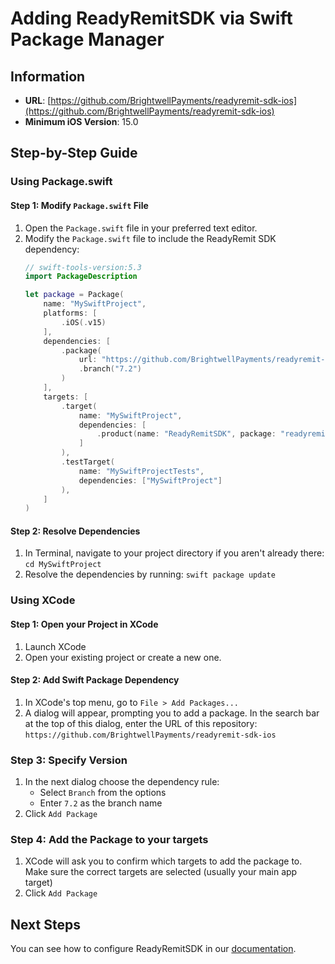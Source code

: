 # Adding ReadyRemitSDK via Swift Package Manager

## Information
- **URL**: [https://github.com/BrightwellPayments/readyremit-sdk-ios](https://github.com/BrightwellPayments/readyremit-sdk-ios)
- **Minimum iOS Version**: 15.0

## Step-by-Step Guide

### Using Package.swift

#### Step 1: Modify `Package.swift` File

1. Open the `Package.swift` file in your preferred text editor.
2. Modify the `Package.swift` file to include the ReadyRemit SDK dependency:
   ```swift
   // swift-tools-version:5.3
   import PackageDescription

   let package = Package(
       name: "MySwiftProject",
       platforms: [
           .iOS(.v15)
       ],
       dependencies: [
           .package(
               url: "https://github.com/BrightwellPayments/readyremit-sdk-ios",
               .branch("7.2")
           )
       ],
       targets: [
           .target(
               name: "MySwiftProject",
               dependencies: [
                   .product(name: "ReadyRemitSDK", package: "readyremit-sdk-ios")
               ]
           ),
           .testTarget(
               name: "MySwiftProjectTests",
               dependencies: ["MySwiftProject"]
           ),
       ]
   )
   ```

#### Step 2: Resolve Dependencies

1. In Terminal, navigate to your project directory if you aren't already there:
`cd MySwiftProject` 
2. Resolve the dependencies by running:
`swift package update`

### Using XCode

#### Step 1: Open your Project in XCode

1. Launch XCode
2. Open your existing project or create a new one.

#### Step 2: Add Swift Package Dependency

1. In XCode's top menu, go to `File > Add Packages...`
2. A dialog will appear, prompting you to add a package. In the search bar at the top of this dialog, enter the URL of this repository:
`https://github.com/BrightwellPayments/readyremit-sdk-ios`

### Step 3: Specify Version

1. In the next dialog choose the dependency rule:
    - Select `Branch` from the options
    - Enter `7.2` as the branch name
2. Click `Add Package`

### Step 4: Add the Package to your targets

1. XCode will ask you to confirm which targets to add the package to. Make sure the correct targets are selected (usually your main app target)
2. Click `Add Package`

## Next Steps

You can see how to configure ReadyRemitSDK in our [documentation](https://developer.readyremit.com/docs/ios).


